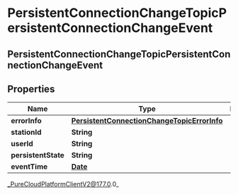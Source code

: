 # PersistentConnectionChangeTopicPersistentConnectionChangeEvent

## PersistentConnectionChangeTopicPersistentConnectionChangeEvent

## Properties

|Name | Type | Description | Notes|
|------------ | ------------- | ------------- | -------------|
| **errorInfo** | [**PersistentConnectionChangeTopicErrorInfo**](PersistentConnectionChangeTopicErrorInfo) |  | [optional] |
| **stationId** | **String** |  | [optional] |
| **userId** | **String** |  | [optional] |
| **persistentState** | **String** |  | [optional] |
| **eventTime** | [**Date**](Date) |  | [optional] |



_PureCloudPlatformClientV2@177.0.0_
